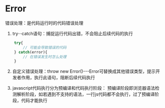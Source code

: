 # Error

错误处理：是代码运行时的代码错误处理
1. try···catch语句：捕捉运行代码出错，不会阻止后续代码的执行
```javascript
    try{
        // 可能会导致错误的代码
    } catch(error){
        // 在错误发生时怎么处理
    }
```

2. 自定义错误处理：throw new Error()---Error可替换成其他错误类型，提示开发者作用，执行此语句，阻断后续代码执行

3. javascript代码执行分为预编译和代码执行阶段：
   预编译阶段即浏览器语法检测解析阶段，如若遇到不支持的语法，一行js代码都不会执行，过了预编译阶段，代码才能执行